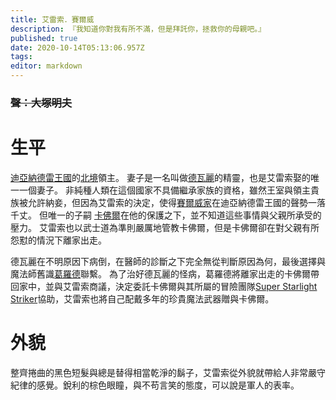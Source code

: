 ```yaml
---
title: 艾雷索．賽爾威
description: 『我知道你對我有所不滿，但是拜託你，拯救你的母親吧。』
published: true
date: 2020-10-14T05:13:06.957Z
tags: 
editor: markdown
---
```


### ~~聲：大塚明夫~~
# 生平
[迪亞納德雷王國](/組織/列表#迪亞納德雷王國)的[北境](/地理/列表#北境（原賽爾威王國）)領主。
妻子是一名叫做[德瓦麗](/角色/德瓦麗)的精靈，也是艾雷索娶的唯一一個妻子。
非純種人類在這個國家不具備繼承家族的資格，雖然王室與領主貴族被允許納妾，但因為艾雷索的決定，使得[賽爾威家](/組織/賽爾威家)在迪亞納德雷王國的聲勢一落千丈。
但唯一的子嗣 [卡佛爾](/角色/卡佛爾)在他的保護之下，並不知道這些事情與父親所承受的壓力。
艾雷索也以武士道為準則嚴厲地管教卡佛爾，但是卡佛爾卻在對父親有所怨懟的情況下離家出走。

德瓦麗在不明原因下病倒，在醫師的診斷之下完全無從判斷原因為何，最後選擇與魔法師舊識[葛羅德](/葛羅德)聯繫。
為了治好德瓦麗的怪病，葛羅德將離家出走的卡佛爾帶回家中，並與艾雷索商議，決定委託卡佛爾與其所屬的冒險團隊[Super Starlight Striker](/角色/列表#Super-Starlight-Striker)協助，艾雷索也將自己配戴多年的珍貴魔法武器贈與卡佛爾。

# 外貌
整齊捲曲的黑色短髮與總是替得相當乾淨的鬍子，艾雷索從外貌就帶給人非常嚴守紀律的感覺。銳利的棕色眼瞳，與不苟言笑的態度，可以說是軍人的表率。